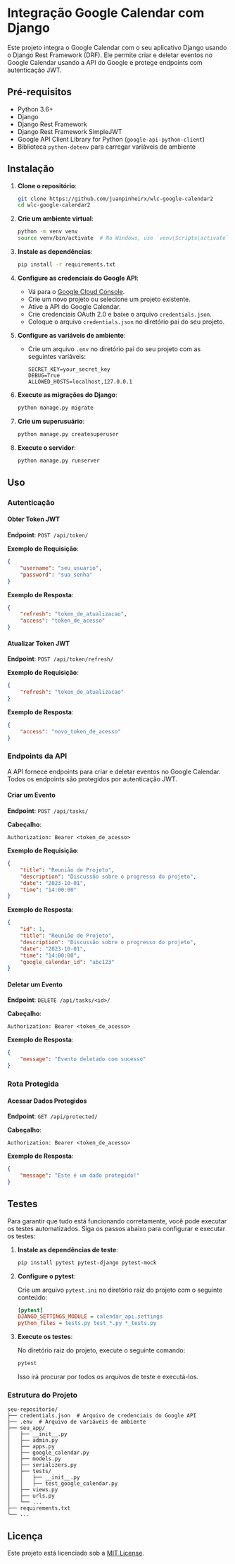 # Integração Google Calendar com Django
Este projeto integra o Google Calendar com o seu aplicativo Django usando o Django Rest Framework (DRF). Ele permite criar e deletar eventos no Google Calendar usando a API do Google e protege endpoints com autenticação JWT.

## Pré-requisitos

- Python 3.6+
- Django
- Django Rest Framework
- Django Rest Framework SimpleJWT
- Google API Client Library for Python (`google-api-python-client`)
- Biblioteca `python-dotenv` para carregar variáveis de ambiente

## Instalação

1. **Clone o repositório**:

    ```bash
    git clone https://github.com/juanpinheirx/wlc-google-calendar2
    cd wlc-google-calendar2
    ```

2. **Crie um ambiente virtual**:

    ```bash
    python -m venv venv
    source venv/bin/activate  # No Windows, use `venv\Scripts\activate`
    ```

3. **Instale as dependências**:

    ```bash
    pip install -r requirements.txt
    ```

4. **Configure as credenciais do Google API**:

    - Vá para o [Google Cloud Console](https://console.cloud.google.com/).
    - Crie um novo projeto ou selecione um projeto existente.
    - Ative a API do Google Calendar.
    - Crie credenciais OAuth 2.0 e baixe o arquivo `credentials.json`.
    - Coloque o arquivo `credentials.json` no diretório pai do seu projeto.

5. **Configure as variáveis de ambiente**:

    - Crie um arquivo `.env` no diretório pai do seu projeto com as seguintes variáveis:

      ```env
      SECRET_KEY=your_secret_key
      DEBUG=True
      ALLOWED_HOSTS=localhost,127.0.0.1
      ```

6. **Execute as migrações do Django**:

    ```bash
    python manage.py migrate
    ```

7. **Crie um superusuário**:

    ```bash
    python manage.py createsuperuser
    ```

8. **Execute o servidor**:

    ```bash
    python manage.py runserver
    ```

## Uso

### Autenticação

#### Obter Token JWT

**Endpoint**: `POST /api/token/`

**Exemplo de Requisição**:

```json
{
    "username": "seu_usuario",
    "password": "sua_senha"
}
```

**Exemplo de Resposta**:

```json
{
    "refresh": "token_de_atualizacao",
    "access": "token_de_acesso"
}
```

#### Atualizar Token JWT

**Endpoint**: `POST /api/token/refresh/`

**Exemplo de Requisição**:

```json
{
    "refresh": "token_de_atualizacao"
}
```

**Exemplo de Resposta**:

```json
{
    "access": "novo_token_de_acesso"
}
```

### Endpoints da API

A API fornece endpoints para criar e deletar eventos no Google Calendar. Todos os endpoints são protegidos por autenticação JWT.

#### Criar um Evento

**Endpoint**: `POST /api/tasks/`

**Cabeçalho**:

```
Authorization: Bearer <token_de_acesso>
```

**Exemplo de Requisição**:

```json
{
    "title": "Reunião de Projeto",
    "description": "Discussão sobre o progresso do projeto",
    "date": "2023-10-01",
    "time": "14:00:00"
}
```

**Exemplo de Resposta**:

```json
{
    "id": 1,
    "title": "Reunião de Projeto",
    "description": "Discussão sobre o progresso do projeto",
    "date": "2023-10-01",
    "time": "14:00:00",
    "google_calendar_id": "abc123"
}
```

#### Deletar um Evento

**Endpoint**: `DELETE /api/tasks/<id>/`

**Cabeçalho**:

```
Authorization: Bearer <token_de_acesso>
```

**Exemplo de Resposta**:

```json
{
    "message": "Evento deletado com sucesso"
}
```

### Rota Protegida

#### Acessar Dados Protegidos

**Endpoint**: `GET /api/protected/`

**Cabeçalho**:

```
Authorization: Bearer <token_de_acesso>
```

**Exemplo de Resposta**:

```json
{
    "message": "Este é um dado protegido!"
}
```

## Testes

Para garantir que tudo está funcionando corretamente, você pode executar os testes automatizados. Siga os passos abaixo para configurar e executar os testes:

1. **Instale as dependências de teste**:

    ```bash
    pip install pytest pytest-django pytest-mock
    ```

2. **Configure o pytest**:

    Crie um arquivo `pytest.ini` no diretório raiz do projeto com o seguinte conteúdo:

    ```ini
    [pytest]
    DJANGO_SETTINGS_MODULE = calendar_api.settings
    python_files = tests.py test_*.py *_tests.py
    ```

3. **Execute os testes**:

    No diretório raiz do projeto, execute o seguinte comando:

    ```bash
    pytest
    ```

    Isso irá procurar por todos os arquivos de teste e executá-los.

### Estrutura do Projeto

```plaintext
seu-repositorio/
├── credentials.json  # Arquivo de credenciais do Google API
├── .env  # Arquivo de variáveis de ambiente
├── seu_app/
│   ├── __init__.py
│   ├── admin.py
│   ├── apps.py
│   ├── google_calendar.py
│   ├── models.py
│   ├── serializers.py
│   ├── tests/
│   │   ├── __init__.py
│   │   ├── test_google_calendar.py
│   ├── views.py
│   ├── urls.py
│   └── ...
├── requirements.txt
└── ...
```

## Licença

Este projeto está licenciado sob a [MIT License](LICENSE).
